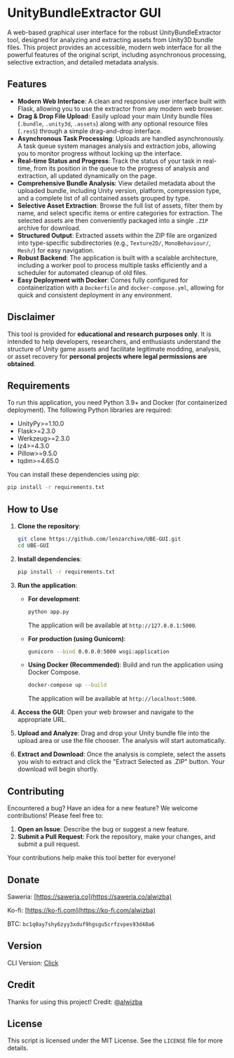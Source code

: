 # UnityBundleExtractor GUI

A web-based graphical user interface for the robust UnityBundleExtractor tool, designed for analyzing and extracting assets from Unity3D bundle files. This project provides an accessible, modern web interface for all the powerful features of the original script, including asynchronous processing, selective extraction, and detailed metadata analysis.

## Features

* **Modern Web Interface**: A clean and responsive user interface built with Flask, allowing you to use the extractor from any modern web browser.
* **Drag & Drop File Upload**: Easily upload your main Unity bundle files (`.bundle`, `.unity3d`, `.assets`) along with any optional resource files (`.resS`) through a simple drag-and-drop interface.
* **Asynchronous Task Processing**: Uploads are handled asynchronously. A task queue system manages analysis and extraction jobs, allowing you to monitor progress without locking up the interface.
* **Real-time Status and Progress**: Track the status of your task in real-time, from its position in the queue to the progress of analysis and extraction, all updated dynamically on the page.
* **Comprehensive Bundle Analysis**: View detailed metadata about the uploaded bundle, including Unity version, platform, compression type, and a complete list of all contained assets grouped by type.
* **Selective Asset Extraction**: Browse the full list of assets, filter them by name, and select specific items or entire categories for extraction. The selected assets are then conveniently packaged into a single `.ZIP` archive for download.
* **Structured Output**: Extracted assets within the ZIP file are organized into type-specific subdirectories (e.g., `Texture2D/`, `MonoBehaviour/`, `Mesh/`) for easy navigation.
* **Robust Backend**: The application is built with a scalable architecture, including a worker pool to process multiple tasks efficiently and a scheduler for automated cleanup of old files.
* **Easy Deployment with Docker**: Comes fully configured for containerization with a `Dockerfile` and `docker-compose.yml`, allowing for quick and consistent deployment in any environment.

## Disclaimer

This tool is provided for **educational and research purposes only**. It is intended to help developers, researchers, and enthusiasts understand the structure of Unity game assets and facilitate legitimate modding, analysis, or asset recovery for **personal projects where legal permissions are obtained**.

## Requirements

To run this application, you need Python 3.9+ and Docker (for containerized deployment). The following Python libraries are required:

* UnityPy>=1.10.0
* Flask>=2.3.0
* Werkzeug>=2.3.0
* lz4>=4.3.0
* Pillow>=9.5.0
* tqdm>=4.65.0

You can install these dependencies using pip:

```bash
pip install -r requirements.txt
```

## How to Use

1.  **Clone the repository**:
    ```bash
    git clone https://github.com/lenzarchive/UBE-GUI.git
    cd UBE-GUI
    ```

2.  **Install dependencies**:
    ```bash
    pip install -r requirements.txt
    ```

3.  **Run the application**:

    * **For development**:
        ```bash
        python app.py
        ```
        The application will be available at `http://127.0.0.1:5000`.

    * **For production (using Gunicorn)**:
        ```bash
        gunicorn --bind 0.0.0.0:5000 wsgi:application
        ```

    * **Using Docker (Recommended)**:
        Build and run the application using Docker Compose.
        ```bash
        docker-compose up --build
        ```
        The application will be available at `http://localhost:5000`.

4.  **Access the GUI**:
    Open your web browser and navigate to the appropriate URL.

5.  **Upload and Analyze**:
    Drag and drop your Unity bundle file into the upload area or use the file chooser. The analysis will start automatically.

6.  **Extract and Download**:
    Once the analysis is complete, select the assets you wish to extract and click the "Extract Selected as .ZIP" button. Your download will begin shortly.

## Contributing

Encountered a bug? Have an idea for a new feature? We welcome contributions! Please feel free to:

1.  **Open an Issue**: Describe the bug or suggest a new feature.
2.  **Submit a Pull Request**: Fork the repository, make your changes, and submit a pull request.

Your contributions help make this tool better for everyone!

## Donate

Saweria: [https://saweria.co](https://saweria.co/alwizba)

Ko-fi: [https://ko-fi.com](https://ko-fi.com/alwizba)

BTC: `bc1q0ay7shy6zyy3xduf9hgsgu5crfzvpes93d48a6`

## Version

CLI Version: [Click](https://github.com/lenzarchive/unitybundleextractor)

## Credit

Thanks for using this project!
Credit: [@alwizba](https://github.com/lenzarchive)

## License

This script is licensed under the MIT License. See the `LICENSE` file for more details.
